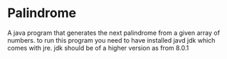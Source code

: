 # Palindrome
A java program that generates the next palindrome from a given array of numbers.
to run this program you need to have installed javd jdk which comes with jre.
jdk should be of a higher version as from 8.0.1
